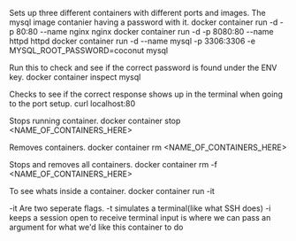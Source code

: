 Sets up three different containers with different ports and images. The mysql image contanier having a password with it.
docker container run -d -p 80:80 --name nginx nginx
docker container run -d -p 8080:80 --name httpd httpd
docker container run -d --name mysql -p 3306:3306 -e MYSQL_ROOT_PASSWORD=coconut mysql

Run this to check and see if the correct password is found under the ENV key.
docker container inspect mysql

Checks to see if the correct response shows up in the terminal when going to the port setup.
curl localhost:80

Stops running container.
docker container stop <NAME_OF_CONTAINERS_HERE>

Removes containers.
docker container rm <NAME_OF_CONTAINERS_HERE>

Stops and removes all containers.
docker container rm -f <NAME_OF_CONTAINERS_HERE>

To see whats inside a container.
docker container run -it <IMAGENAME> <ARG>

-it Are two seperate flags.
-t simulates a terminal(like what SSH does)
-i keeps a session open to receive terminal input
<ARG> is where we can pass an argument for what we'd like this container to do